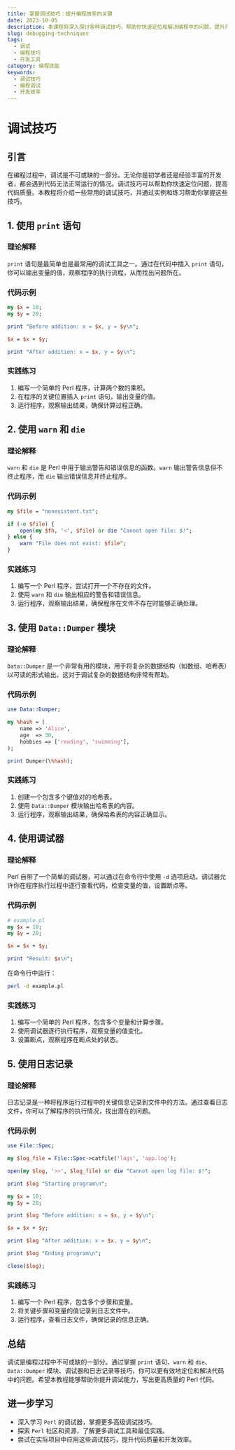 ```yaml
---
title: 掌握调试技巧：提升编程效率的关键
date: 2023-10-05
description: 本课程将深入探讨各种调试技巧，帮助你快速定位和解决编程中的问题，提升开发效率。
slug: debugging-techniques
tags:
  - 调试
  - 编程技巧
  - 开发工具
category: 编程技能
keywords:
  - 调试技巧
  - 编程调试
  - 开发效率
---
```


# 调试技巧

## 引言

在编程过程中，调试是不可或缺的一部分。无论你是初学者还是经验丰富的开发者，都会遇到代码无法正常运行的情况。调试技巧可以帮助你快速定位问题，提高代码质量。本教程将介绍一些常用的调试技巧，并通过实例和练习帮助你掌握这些技巧。

## 1. 使用 `print` 语句

### 理论解释

`print` 语句是最简单也是最常用的调试工具之一。通过在代码中插入 `print` 语句，你可以输出变量的值，观察程序的执行流程，从而找出问题所在。

### 代码示例

```perl
my $x = 10;
my $y = 20;

print "Before addition: x = $x, y = $y\n";

$x = $x + $y;

print "After addition: x = $x, y = $y\n";
```

### 实践练习

1. 编写一个简单的 Perl 程序，计算两个数的乘积。
2. 在程序的关键位置插入 `print` 语句，输出变量的值。
3. 运行程序，观察输出结果，确保计算过程正确。

## 2. 使用 `warn` 和 `die`

### 理论解释

`warn` 和 `die` 是 Perl 中用于输出警告和错误信息的函数。`warn` 输出警告信息但不终止程序，而 `die` 输出错误信息并终止程序。

### 代码示例

```perl
my $file = "nonexistent.txt";

if (-e $file) {
    open(my $fh, '<', $file) or die "Cannot open file: $!";
} else {
    warn "File does not exist: $file";
}
```

### 实践练习

1. 编写一个 Perl 程序，尝试打开一个不存在的文件。
2. 使用 `warn` 和 `die` 输出相应的警告和错误信息。
3. 运行程序，观察输出结果，确保程序在文件不存在时能够正确处理。

## 3. 使用 `Data::Dumper` 模块

### 理论解释

`Data::Dumper` 是一个非常有用的模块，用于将复杂的数据结构（如数组、哈希表）以可读的形式输出。这对于调试复杂的数据结构非常有帮助。

### 代码示例

```perl
use Data::Dumper;

my %hash = (
    name => 'Alice',
    age  => 30,
    hobbies => ['reading', 'swimming'],
);

print Dumper(\%hash);
```

### 实践练习

1. 创建一个包含多个键值对的哈希表。
2. 使用 `Data::Dumper` 模块输出哈希表的内容。
3. 运行程序，观察输出结果，确保哈希表的内容正确显示。

## 4. 使用调试器

### 理论解释

Perl 自带了一个简单的调试器，可以通过在命令行中使用 `-d` 选项启动。调试器允许你在程序执行过程中逐行查看代码，检查变量的值，设置断点等。

### 代码示例

```perl
# example.pl
my $x = 10;
my $y = 20;

$x = $x + $y;

print "Result: $x\n";
```

在命令行中运行：

```bash
perl -d example.pl
```

### 实践练习

1. 编写一个简单的 Perl 程序，包含多个变量和计算步骤。
2. 使用调试器逐行执行程序，观察变量的值变化。
3. 设置断点，观察程序在断点处的状态。

## 5. 使用日志记录

### 理论解释

日志记录是一种将程序运行过程中的关键信息记录到文件中的方法。通过查看日志文件，你可以了解程序的执行情况，找出潜在的问题。

### 代码示例

```perl
use File::Spec;

my $log_file = File::Spec->catfile('logs', 'app.log');

open(my $log, '>>', $log_file) or die "Cannot open log file: $!";

print $log "Starting program\n";

my $x = 10;
my $y = 20;

print $log "Before addition: x = $x, y = $y\n";

$x = $x + $y;

print $log "After addition: x = $x, y = $y\n";

print $log "Ending program\n";

close($log);
```

### 实践练习

1. 编写一个 Perl 程序，包含多个步骤和变量。
2. 将关键步骤和变量的值记录到日志文件中。
3. 运行程序，查看日志文件，确保记录的信息正确。

## 总结

调试是编程过程中不可或缺的一部分。通过掌握 `print` 语句、`warn` 和 `die`、`Data::Dumper` 模块、调试器和日志记录等技巧，你可以更有效地定位和解决代码中的问题。希望本教程能够帮助你提升调试能力，写出更高质量的 Perl 代码。

## 进一步学习

- 深入学习 `Perl` 的调试器，掌握更多高级调试技巧。
- 探索 `Perl` 社区和资源，了解更多调试工具和最佳实践。
- 尝试在实际项目中应用这些调试技巧，提升代码质量和开发效率。